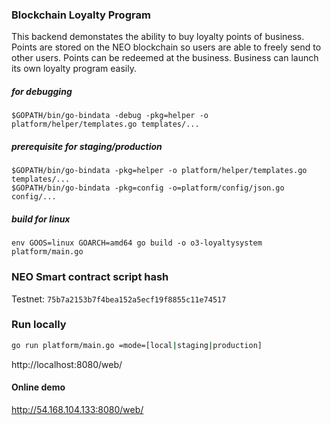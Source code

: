 ### Blockchain Loyalty Program
This backend demonstates the ability to buy loyalty points of business. Points are stored on the NEO blockchain so users are able to freely send to other users. Points can be redeemed at the business. Business can launch its own loyalty program easily. 


##### for debugging
```
$GOPATH/bin/go-bindata -debug -pkg=helper -o platform/helper/templates.go templates/...
```

##### prerequisite for staging/production
```
$GOPATH/bin/go-bindata -pkg=helper -o platform/helper/templates.go templates/...
$GOPATH/bin/go-bindata -pkg=config -o=platform/config/json.go config/...
```

##### build for linux
```
env GOOS=linux GOARCH=amd64 go build -o o3-loyaltysystem platform/main.go
```

### NEO Smart contract script hash
Testnet: `75b7a2153b7f4bea152a5ecf19f8855c11e74517`

### Run locally
```bash
go run platform/main.go =mode=[local|staging|production]
```

http://localhost:8080/web/



#### Online demo
http://54.168.104.133:8080/web/
